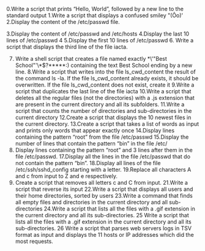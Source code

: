 0.Write a script that prints “Hello, World”, followed by a new line to the standard output
1.Write a script that displays a confused smiley "(Ôo)'
2.Display the content of the /etc/passwd file.

3.Display the content of /etc/passwd and /etc/hosts 
4.Display the last 10 lines of /etc/passwd
4
5.Display the first 10 lines of /etc/passwd
6.
Write a script that displays the third line of the file iacta.

7. Write a shell script that creates a file named exactly \*\\'"Best School"\'\\*$\?\*\*\*\*\*:) containing the text Best School ending by a new line.
8.Write a script that writes into the file ls_cwd_content the result of the command ls -la. If the file ls_cwd_content already exists, it should be overwritten. If the file ls_cwd_content does not exist, create it
9.Write a script that duplicates the last line of the file iacta
10.Write a script that deletes all the regular files (not the directories) with a .js extension that are present in the current directory and all its subfolders.
11.Write a script that counts the number of directories and sub-directories in the current directory
12.Create a script that displays the 10 newest files in the current directory.
13.Create a script that takes a list of words as input and prints only words that appear exactly once
14.Display lines containing the pattern “root” from the file /etc/passwd
15.Display the number of lines that contain the pattern “bin” in the file /etc/
16. Display lines containing the pattern “root” and 3 lines after them in the file /etc/passwd.
17.Display all the lines in the file /etc/passwd that do not contain the pattern “bin”.
18.Display all lines of the file /etc/ssh/sshd_config starting with a letter.
19.Replace all characters A and c from input to Z and e respectively.
20. Create a script that removes all letters c and C from input. 
21.Write a script that reverse its input
22.Write a script that displays all users and their home directories, sorted by users
23.Write a command that finds all empty files and directories in the current directory and all sub-directories 
24.Write a script that lists all the files with a .gif extension in the current directory and all its sub-directories.
25 Write a script that lists all the files with a .gif extension in the current directory and all its sub-directories.
26 Write a script that parses web servers logs in TSV format as input and displays the 11 hosts or IP addresses which did the most requests.
